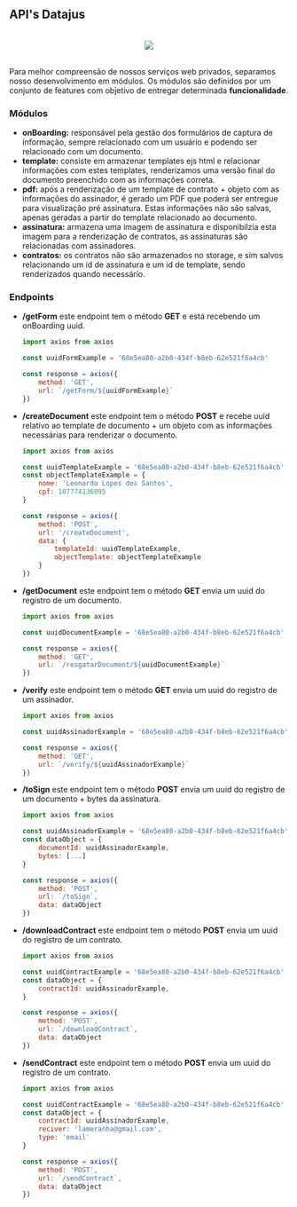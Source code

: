 ## API's Datajus
<br>
<div style="display: flex; align-items: center; justify-content: center;">
    <img src="https://media.giphy.com/media/NNfnjvg8jToj2EeP4K/giphy.gif">
</div>
<br>

Para melhor compreensão de nossos serviços web privados, separamos nosso desenvolvimento em módulos. Os módulos são definidos por um conjunto de features com objetivo de entregar determinada **funcionalidade**.

### Módulos
- **onBoarding:** responsável pela gestão dos formulários de captura de informação, sempre relacionado com um usuário e podendo ser relacionado com um documento.
- **template:** consiste em armazenar templates ejs html e relacionar informações com estes templates, renderizamos uma versão final do documento preenchido com as informações correta.
- **pdf:** após a renderização de um template de contrato + objeto com as informações do assinador, é gerado um PDF que poderá ser entregue para visualização pré assinatura. Estas informações não são salvas, apenas geradas a partir do template relacionado ao documento.
- **assinatura:** armazena uma imagem de assinatura e disponibilzia esta imagem para a renderização de contratos, as assinaturas são relacionadas com assinadores.
- **contratos:** os contratos não são armazenados no storage, e sim salvos relacionando um id de assinatura e um id de template, sendo renderizados quando necessário.

### Endpoints

- **/getForm** este endpoint tem o método **GET** e está recebendo um onBoarding uuid.

    ```js
    import axios from axios

    const uuidFormExample = '68e5ea80-a2b0-434f-b8eb-62e521f6a4cb'

    const response = axios({
        method: 'GET',
        url: `/getForm/${uuidFormExample}`
    })
    ```

- **/createDocument** este endpoint tem o método **POST** e recebe uuid relativo ao template de documento + um objeto com as informações necessárias para renderizar o documento.

    ```js
    import axios from axios

    const uuidTemplateExample = '68e5ea80-a2b0-434f-b8eb-62e521f6a4cb'
    const objectTemplateExample = {
        nome: 'Leonardo Lopes dos Santos',
        cpf: 107774136095
    }

    const response = axios({
        method: 'POST',
        url: '/createDocument',
        data: {
            templateId: uuidTemplateExample,
            objectTemplate: objectTemplateExample
        }
    })
    ```

- **/getDocument** este endpoint tem o método **GET** envia um uuid do registro de um documento.

    ```js
    import axios from axios

    const uuidDocumentExample = '68e5ea80-a2b0-434f-b8eb-62e521f6a4cb'

    const response = axios({
        method: 'GET',
        url: `/resgatarDocument/${uuidDocumentExample}`
    })
    ```

- **/verify** este endpoint tem o método **GET** envia um uuid do registro de um assinador.

    ```js
    import axios from axios

    const uuidAssinadorExample = '68e5ea80-a2b0-434f-b8eb-62e521f6a4cb'

    const response = axios({
        method: 'GET',
        url: `/verify/${uuidAssinadorExample}`
    })
    ```

- **/toSign** este endpoint tem o método **POST** envia um uuid do registro de um documento + bytes da assinatura.

    ```js
    import axios from axios

    const uuidAssinadorExample = '68e5ea80-a2b0-434f-b8eb-62e521f6a4cb'
    const dataObject = {
        documentId: uuidAssinadorExample,
        bytes: [...]
    }

    const response = axios({
        method: 'POST',
        url: `/toSign`,
        data: dataObject
    })
    ```

- **/downloadContract** este endpoint tem o método **POST** envia um uuid do registro de um contrato.

    ```js
    import axios from axios

    const uuidContractExample = '68e5ea80-a2b0-434f-b8eb-62e521f6a4cb'
    const dataObject = {
        contractId: uuidAssinadorExample,
    }

    const response = axios({
        method: 'POST',
        url: `/downloadContract`,
        data: dataObject
    })
    ```

- **/sendContract** este endpoint tem o método **POST** envia um uuid do registro de um contrato.

    ```js
    import axios from axios

    const uuidContractExample = '68e5ea80-a2b0-434f-b8eb-62e521f6a4cb'
    const dataObject = {
        contractId: uuidAssinadorExample,
        reciver: 'lameranha@gmail.com',
        type: 'email'
    }

    const response = axios({
        method: 'POST',
        url: `/sendContract`,
        data: dataObject
    })
    ```
    

